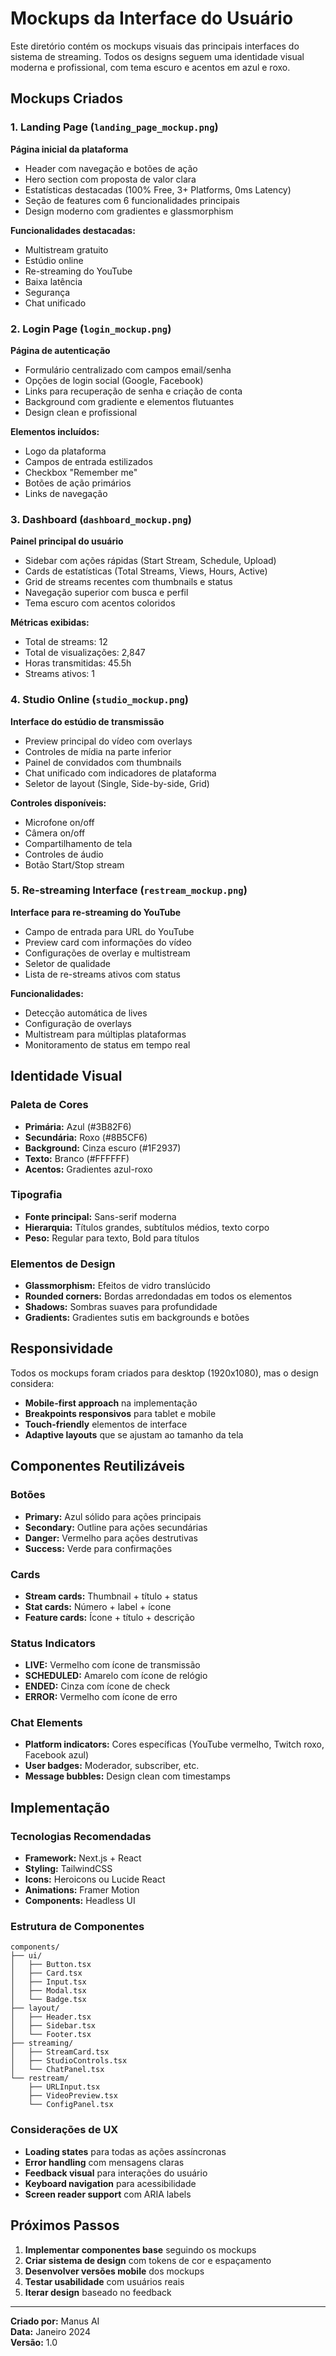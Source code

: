 # Mockups da Interface do Usuário

Este diretório contém os mockups visuais das principais interfaces do sistema de streaming. Todos os designs seguem uma identidade visual moderna e profissional, com tema escuro e acentos em azul e roxo.

## Mockups Criados

### 1. Landing Page (`landing_page_mockup.png`)
**Página inicial da plataforma**
- Header com navegação e botões de ação
- Hero section com proposta de valor clara
- Estatísticas destacadas (100% Free, 3+ Platforms, 0ms Latency)
- Seção de features com 6 funcionalidades principais
- Design moderno com gradientes e glassmorphism

**Funcionalidades destacadas:**
- Multistream gratuito
- Estúdio online
- Re-streaming do YouTube
- Baixa latência
- Segurança
- Chat unificado

### 2. Login Page (`login_mockup.png`)
**Página de autenticação**
- Formulário centralizado com campos email/senha
- Opções de login social (Google, Facebook)
- Links para recuperação de senha e criação de conta
- Background com gradiente e elementos flutuantes
- Design clean e profissional

**Elementos incluídos:**
- Logo da plataforma
- Campos de entrada estilizados
- Checkbox "Remember me"
- Botões de ação primários
- Links de navegação

### 3. Dashboard (`dashboard_mockup.png`)
**Painel principal do usuário**
- Sidebar com ações rápidas (Start Stream, Schedule, Upload)
- Cards de estatísticas (Total Streams, Views, Hours, Active)
- Grid de streams recentes com thumbnails e status
- Navegação superior com busca e perfil
- Tema escuro com acentos coloridos

**Métricas exibidas:**
- Total de streams: 12
- Total de visualizações: 2,847
- Horas transmitidas: 45.5h
- Streams ativos: 1

### 4. Studio Online (`studio_mockup.png`)
**Interface do estúdio de transmissão**
- Preview principal do vídeo com overlays
- Controles de mídia na parte inferior
- Painel de convidados com thumbnails
- Chat unificado com indicadores de plataforma
- Seletor de layout (Single, Side-by-side, Grid)

**Controles disponíveis:**
- Microfone on/off
- Câmera on/off
- Compartilhamento de tela
- Controles de áudio
- Botão Start/Stop stream

### 5. Re-streaming Interface (`restream_mockup.png`)
**Interface para re-streaming do YouTube**
- Campo de entrada para URL do YouTube
- Preview card com informações do vídeo
- Configurações de overlay e multistream
- Seletor de qualidade
- Lista de re-streams ativos com status

**Funcionalidades:**
- Detecção automática de lives
- Configuração de overlays
- Multistream para múltiplas plataformas
- Monitoramento de status em tempo real

## Identidade Visual

### Paleta de Cores
- **Primária:** Azul (#3B82F6)
- **Secundária:** Roxo (#8B5CF6)
- **Background:** Cinza escuro (#1F2937)
- **Texto:** Branco (#FFFFFF)
- **Acentos:** Gradientes azul-roxo

### Tipografia
- **Fonte principal:** Sans-serif moderna
- **Hierarquia:** Títulos grandes, subtítulos médios, texto corpo
- **Peso:** Regular para texto, Bold para títulos

### Elementos de Design
- **Glassmorphism:** Efeitos de vidro translúcido
- **Rounded corners:** Bordas arredondadas em todos os elementos
- **Shadows:** Sombras suaves para profundidade
- **Gradients:** Gradientes sutis em backgrounds e botões

## Responsividade

Todos os mockups foram criados para desktop (1920x1080), mas o design considera:
- **Mobile-first approach** na implementação
- **Breakpoints responsivos** para tablet e mobile
- **Touch-friendly** elementos de interface
- **Adaptive layouts** que se ajustam ao tamanho da tela

## Componentes Reutilizáveis

### Botões
- **Primary:** Azul sólido para ações principais
- **Secondary:** Outline para ações secundárias
- **Danger:** Vermelho para ações destrutivas
- **Success:** Verde para confirmações

### Cards
- **Stream cards:** Thumbnail + título + status
- **Stat cards:** Número + label + ícone
- **Feature cards:** Ícone + título + descrição

### Status Indicators
- **LIVE:** Vermelho com ícone de transmissão
- **SCHEDULED:** Amarelo com ícone de relógio
- **ENDED:** Cinza com ícone de check
- **ERROR:** Vermelho com ícone de erro

### Chat Elements
- **Platform indicators:** Cores específicas (YouTube vermelho, Twitch roxo, Facebook azul)
- **User badges:** Moderador, subscriber, etc.
- **Message bubbles:** Design clean com timestamps

## Implementação

### Tecnologias Recomendadas
- **Framework:** Next.js + React
- **Styling:** TailwindCSS
- **Icons:** Heroicons ou Lucide React
- **Animations:** Framer Motion
- **Components:** Headless UI

### Estrutura de Componentes
```
components/
├── ui/
│   ├── Button.tsx
│   ├── Card.tsx
│   ├── Input.tsx
│   ├── Modal.tsx
│   └── Badge.tsx
├── layout/
│   ├── Header.tsx
│   ├── Sidebar.tsx
│   └── Footer.tsx
├── streaming/
│   ├── StreamCard.tsx
│   ├── StudioControls.tsx
│   └── ChatPanel.tsx
└── restream/
    ├── URLInput.tsx
    ├── VideoPreview.tsx
    └── ConfigPanel.tsx
```

### Considerações de UX
- **Loading states** para todas as ações assíncronas
- **Error handling** com mensagens claras
- **Feedback visual** para interações do usuário
- **Keyboard navigation** para acessibilidade
- **Screen reader support** com ARIA labels

## Próximos Passos

1. **Implementar componentes base** seguindo os mockups
2. **Criar sistema de design** com tokens de cor e espaçamento
3. **Desenvolver versões mobile** dos mockups
4. **Testar usabilidade** com usuários reais
5. **Iterar design** baseado no feedback

---

**Criado por:** Manus AI  
**Data:** Janeiro 2024  
**Versão:** 1.0

